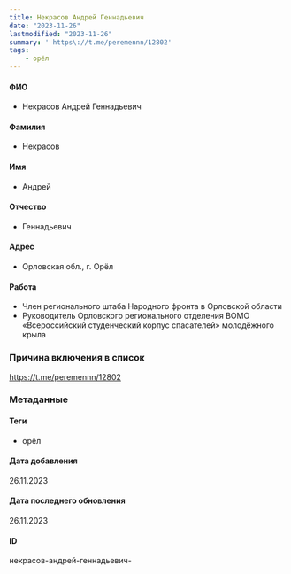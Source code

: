 ```yaml
---
title: Некрасов Андрей Геннадьевич
date: "2023-11-26"
lastmodified: "2023-11-26"
summary: ' https\://t.me/peremennn/12802'
tags: 
    - орёл
---
```

<!--# pp2-->
<!--## Фигурант-->
<!--### Личные данные-->
#### ФИО
- Некрасов Андрей Геннадьевич
#### Фамилия
- Некрасов
#### Имя
- Андрей
#### Отчество
- Геннадьевич
#### Адрес
- Орловская обл., г. Орёл
#### Работа
- Член регионального штаба Народного фронта в Орловской области
- Руководитель Орловского регионального отделения ВОМО «Всероссийский студенческий корпус спасателей» молодёжного крыла
### Причина включения в список
https://t.me/peremennn/12802
### Метаданные
#### Теги
- орёл
#### Дата добавления
26.11.2023
#### Дата последнего обновления
26.11.2023
#### ID
некрасов-андрей-геннадьевич-
<!--## END;-->
